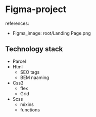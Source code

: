 # Figma-project
references:
- Figma_image: root/Landing Page.png

## Technology stack
- Parcel
- Html
  - SEO tags
  - BEM naaming
- Css3
  - flex
  - Grid
- Scss
  - mixins
  - functions
